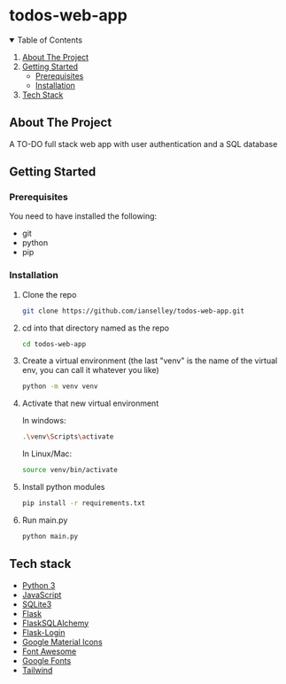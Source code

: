 # todos-web-app

<!-- PROJECT SHIELDS -->
<!--
*** I'm using markdown "reference style"which are enclosed in brackets [ ] instead of parentheses ( ).
*** https://www.markdownguide.org/basic-syntax/#reference-style-links
-->

<!-- TABLE OF CONTENTS -->
<details open="open">
  <summary>Table of Contents</summary>
  <ol>
    <li>
      <a href="#about-the-project">About The Project</a>
    </li>
    <li>
      <a href="#getting-started">Getting Started</a>
      <ul>
        <li><a href="#prerequisites">Prerequisites</a></li>
        <li><a href="#installation">Installation</a></li>
      </ul>
    </li>
    <li><a href="#tech-stack">Tech Stack</a></li>
  </ol>
</details>



<!-- ABOUT THE PROJECT -->
## About The Project

A TO-DO full stack web app with user authentication and a SQL database

<!-- GETTING STARTED -->
## Getting Started

### Prerequisites

You need to have installed the following:
   * git
   * python
   * pip


### Installation

1. Clone the repo
   ```sh
   git clone https://github.com/ianselley/todos-web-app.git
   ```

2. cd into that directory named as the repo
   ```sh
   cd todos-web-app
   ```

3. Create a virtual environment (the last "venv" is the name of the 
   virtual env, you can call it whatever you like)
   ```sh
   python -m venv venv
   ```

4. Activate that new virtual environment 
   
   In windows:
   ```sh
   .\venv\Scripts\activate
   ```
   In Linux/Mac:
   ```sh
   source venv/bin/activate
   ```

5. Install python modules
   ```sh
   pip install -r requirements.txt
   ```

6. Run main.py
   ```sh
   python main.py
   ```


<!-- TECH STACK -->
## Tech stack
* [Python 3](https://www.python.org)
* [JavaScript](https://www.javascript.com)
* [SQLite3](https://docs.python.org/3.10/library/sqlite3.html)
* [Flask](https://flask.palletsprojects.com/en/2.0.x)
* [FlaskSQLAlchemy](https://flask-sqlalchemy.palletsprojects.com/en/2.x)
* [Flask-Login](https://flask-login.readthedocs.io/en/latest/)
* [Google Material Icons](https://fonts.google.com/icons)
* [Font Awesome](https://fontawesome.com)
* [Google Fonts](https://fonts.google.com)
* [Tailwind](https://tailwindcss.com)
